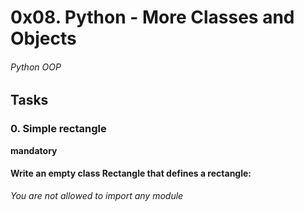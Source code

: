 <h1>0x08. Python - More Classes and Objects</h1>
<h6>Python OOP</h6>
<h2> Tasks </h2>
<h3>0. Simple rectangle</h3>
<b>mandatory</b> </br>
<h4>Write an empty class Rectangle that defines a rectangle:</h4>

<i>You are not allowed to import any module</i>